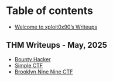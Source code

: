 # Table of contents

* [Welcome to xploit0x90’s Writeups](README.md)

## THM Writeups - May, 2025

* [Bounty Hacker](thm-writeups-may-2025/bounty-hacker.md)
* [Simple CTF](thm-writeups-may-2025/editor.md)
* [Brooklyn Nine Nine CTF](thm-writeups-may-2025/editor-1.md)
